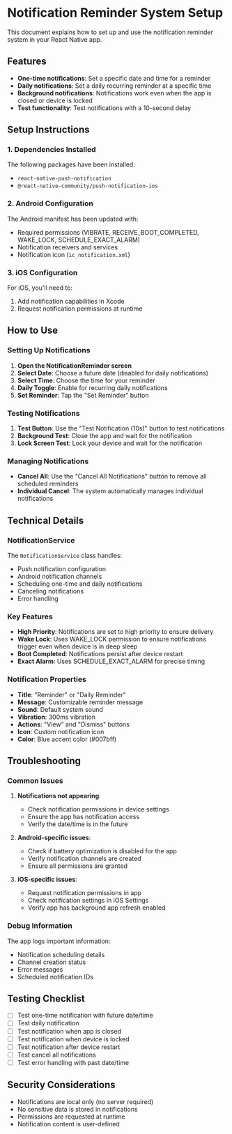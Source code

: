 # Notification Reminder System Setup

This document explains how to set up and use the notification reminder system in your React Native app.

## Features

- **One-time notifications**: Set a specific date and time for a reminder
- **Daily notifications**: Set a daily recurring reminder at a specific time
- **Background notifications**: Notifications work even when the app is closed or device is locked
- **Test functionality**: Test notifications with a 10-second delay

## Setup Instructions

### 1. Dependencies Installed

The following packages have been installed:
- `react-native-push-notification`
- `@react-native-community/push-notification-ios`

### 2. Android Configuration

The Android manifest has been updated with:
- Required permissions (VIBRATE, RECEIVE_BOOT_COMPLETED, WAKE_LOCK, SCHEDULE_EXACT_ALARM)
- Notification receivers and services
- Notification icon (`ic_notification.xml`)

### 3. iOS Configuration

For iOS, you'll need to:
1. Add notification capabilities in Xcode
2. Request notification permissions at runtime

## How to Use

### Setting Up Notifications

1. **Open the NotificationReminder screen**
2. **Select Date**: Choose a future date (disabled for daily notifications)
3. **Select Time**: Choose the time for your reminder
4. **Daily Toggle**: Enable for recurring daily notifications
5. **Set Reminder**: Tap the "Set Reminder" button

### Testing Notifications

1. **Test Button**: Use the "Test Notification (10s)" button to test notifications
2. **Background Test**: Close the app and wait for the notification
3. **Lock Screen Test**: Lock your device and wait for the notification

### Managing Notifications

- **Cancel All**: Use the "Cancel All Notifications" button to remove all scheduled reminders
- **Individual Cancel**: The system automatically manages individual notifications

## Technical Details

### NotificationService

The `NotificationService` class handles:
- Push notification configuration
- Android notification channels
- Scheduling one-time and daily notifications
- Canceling notifications
- Error handling

### Key Features

- **High Priority**: Notifications are set to high priority to ensure delivery
- **Wake Lock**: Uses WAKE_LOCK permission to ensure notifications trigger even when device is in deep sleep
- **Boot Completed**: Notifications persist after device restart
- **Exact Alarm**: Uses SCHEDULE_EXACT_ALARM for precise timing

### Notification Properties

- **Title**: "Reminder" or "Daily Reminder"
- **Message**: Customizable reminder message
- **Sound**: Default system sound
- **Vibration**: 300ms vibration
- **Actions**: "View" and "Dismiss" buttons
- **Icon**: Custom notification icon
- **Color**: Blue accent color (#007bff)

## Troubleshooting

### Common Issues

1. **Notifications not appearing**:
   - Check notification permissions in device settings
   - Ensure the app has notification access
   - Verify the date/time is in the future

2. **Android-specific issues**:
   - Check if battery optimization is disabled for the app
   - Verify notification channels are created
   - Ensure all permissions are granted

3. **iOS-specific issues**:
   - Request notification permissions in app
   - Check notification settings in iOS Settings
   - Verify app has background app refresh enabled

### Debug Information

The app logs important information:
- Notification scheduling details
- Channel creation status
- Error messages
- Scheduled notification IDs

## Testing Checklist

- [ ] Test one-time notification with future date/time
- [ ] Test daily notification
- [ ] Test notification when app is closed
- [ ] Test notification when device is locked
- [ ] Test notification after device restart
- [ ] Test cancel all notifications
- [ ] Test error handling with past date/time

## Security Considerations

- Notifications are local only (no server required)
- No sensitive data is stored in notifications
- Permissions are requested at runtime
- Notification content is user-defined 